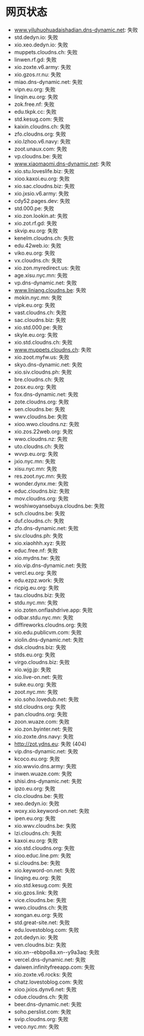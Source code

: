 # 网页状态
- www.yiluhuohuadaishadian.dns-dynamic.net: 失败
- std.dedyn.io: 失败
- xio.xeo.dedyn.io: 失败
- muppets.cloudns.ch: 失败
- linwen.rf.gd: 失败
- xio.zoxte.v6.army: 失败
- xio.gzos.rr.nu: 失败
- miao.dns-dynamic.net: 失败
- vipn.eu.org: 失败
- linqin.eu.org: 失败
- zok.free.nf: 失败
- edu.tkpk.cc: 失败
- std.kesug.com: 失败
- kaixin.cloudns.ch: 失败
- zfo.cloudns.org: 失败
- xio.lzhoo.v6.navy: 失败
- zoot.unaux.com: 失败
- vp.cloudns.be: 失败
- www.xiaomaomi.dns-dynamic.net: 失败
- xio.stu.loveslife.biz: 失败
- xioo.kaxoi.eu.org: 失败
- xio.sac.cloudns.biz: 失败
- xio.jxsio.v6.army: 失败
- cdy52.pages.dev: 失败
- std.000.pe: 失败
- xio.zon.lookin.at: 失败
- xio.zot.rf.gd: 失败
- skvip.eu.org: 失败
- kenelm.cloudns.ch: 失败
- edu.42web.io: 失败
- viko.eu.org: 失败
- vx.cloudns.ch: 失败
- xio.zon.myredirect.us: 失败
- age.xisu.nyc.mn: 失败
- vp.dns-dynamic.net: 失败
- www.liniang.cloudns.be: 失败
- mokin.nyc.mn: 失败
- vipk.eu.org: 失败
- vast.cloudns.ch: 失败
- sac.cloudns.biz: 失败
- xio.std.000.pe: 失败
- skyle.eu.org: 失败
- xio.std.cloudns.ch: 失败
- www.muppets.cloudns.ch: 失败
- xio.zoot.myfw.us: 失败
- skyo.dns-dynamic.net: 失败
- xio.siv.cloudns.ph: 失败
- bre.cloudns.ch: 失败
- zosx.eu.org: 失败
- fox.dns-dynamic.net: 失败
- zote.cloudns.org: 失败
- sen.cloudns.be: 失败
- wwv.cloudns.be: 失败
- xioo.wwo.cloudns.nz: 失败
- xio.zos.22web.org: 失败
- wwo.cloudns.nz: 失败
- uto.cloudns.ch: 失败
- wvvp.eu.org: 失败
- jxio.nyc.mn: 失败
- xisu.nyc.mn: 失败
- res.zoot.nyc.mn: 失败
- wonder.dynx.me: 失败
- educ.cloudns.biz: 失败
- mov.cloudns.org: 失败
- woshiwoyansebuya.cloudns.be: 失败
- sch.cloudns.be: 失败
- duf.cloudns.ch: 失败
- zfo.dns-dynamic.net: 失败
- siv.cloudns.ph: 失败
- xio.xiaohhh.xyz: 失败
- educ.free.nf: 失败
- xio.mydns.tw: 失败
- xio.vip.dns-dynamic.net: 失败
- vercl.eu.org: 失败
- edu.ezpz.work: 失败
- ricpig.eu.org: 失败
- tau.cloudns.biz: 失败
- stdu.nyc.mn: 失败
- xio.zoten.onflashdrive.app: 失败
- odbar.stdu.nyc.mn: 失败
- diffireworks.cloudns.org: 失败
- xio.edu.publicvm.com: 失败
- xiolin.dns-dynamic.net: 失败
- dsk.cloudns.biz: 失败
- stds.eu.org: 失败
- virgo.cloudns.biz: 失败
- xio.wjg.jp: 失败
- xio.live-on.net: 失败
- suke.eu.org: 失败
- zoot.nyc.mn: 失败
- xio.soho.lovedub.net: 失败
- std.cloudns.org: 失败
- pan.cloudns.org: 失败
- zoon.wuaze.com: 失败
- xio.zon.byinter.net: 失败
- xio.zoxte.dns.navy: 失败
- http://zot.ydns.eu: 失败 (404)
- vip.dns-dynamic.net: 失败
- kcoco.eu.org: 失败
- xio.wwvio.dns.army: 失败
- inwen.wuaze.com: 失败
- shisi.dns-dynamic.net: 失败
- ipzo.eu.org: 失败
- clo.cloudns.be: 失败
- xeo.dedyn.io: 失败
- woxy.xio.keyword-on.net: 失败
- ipen.eu.org: 失败
- xio.wwv.cloudns.be: 失败
- lzi.cloudns.ch: 失败
- kaxoi.eu.org: 失败
- xio.std.cloudns.org: 失败
- xioo.educ.line.pm: 失败
- si.cloudns.be: 失败
- xio.keyword-on.net: 失败
- linqing.eu.org: 失败
- xio.std.kesug.com: 失败
- xio.gzos.link: 失败
- vice.cloudns.be: 失败
- wwo.cloudns.ch: 失败
- xongan.eu.org: 失败
- std.great-site.net: 失败
- edu.lovestoblog.com: 失败
- zot.dedyn.io: 失败
- ven.cloudns.biz: 失败
- xio.xn--ebbpo8a.xn--y9a3aq: 失败
- vercel.dns-dynamic.net: 失败
- daiwen.infinityfreeapp.com: 失败
- xio.zoxte.v6.rocks: 失败
- chatz.lovestoblog.com: 失败
- xioo.jxios.dynv6.net: 失败
- cdue.cloudns.ch: 失败
- beer.dns-dynamic.net: 失败
- soho.perslist.com: 失败
- svip.cloudns.org: 失败
- veco.nyc.mn: 失败
